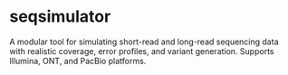 # seqsimulator
A modular tool for simulating short-read and long-read sequencing data with realistic coverage, error profiles, and variant generation. Supports Illumina, ONT, and PacBio platforms.
